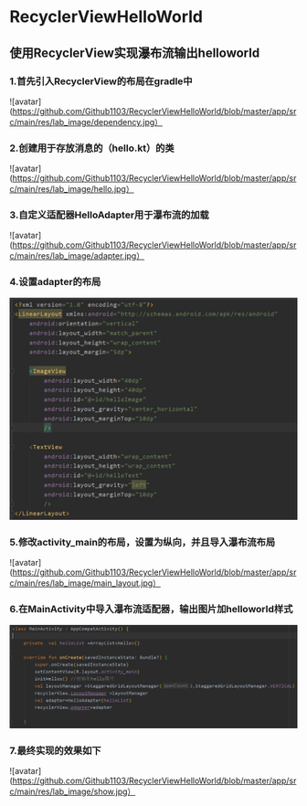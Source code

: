 # RecyclerViewHelloWorld
## 使用RecyclerView实现瀑布流输出helloworld
### 1.首先引入RecyclerView的布局在gradle中
![avatar](https://github.com/Github1103/RecyclerViewHelloWorld/blob/master/app/src/main/res/lab_image/dependency.jpg）
### 2.创建用于存放消息的（hello.kt）的类
![avatar](https://github.com/Github1103/RecyclerViewHelloWorld/blob/master/app/src/main/res/lab_image/hello.jpg）
### 3.自定义适配器HelloAdapter用于瀑布流的加载
![avatar](https://github.com/Github1103/RecyclerViewHelloWorld/blob/master/app/src/main/res/lab_image/adapter.jpg）
### 4.设置adapter的布局
![avatar](https://github.com/Github1103/RecyclerViewHelloWorld/blob/master/app/src/main/res/lab_image/hello_item.jpg)
### 5.修改activity_main的布局，设置为纵向，并且导入瀑布流布局
![avatar](https://github.com/Github1103/RecyclerViewHelloWorld/blob/master/app/src/main/res/lab_image/main_layout.jpg）
### 6.在MainActivity中导入瀑布流适配器，输出图片加helloworld样式
![avatar](https://github.com/Github1103/RecyclerViewHelloWorld/blob/master/app/src/main/res/lab_image/activity.jpg)
### 7.最终实现的效果如下
![avatar](https://github.com/Github1103/RecyclerViewHelloWorld/blob/master/app/src/main/res/lab_image/show.jpg）
